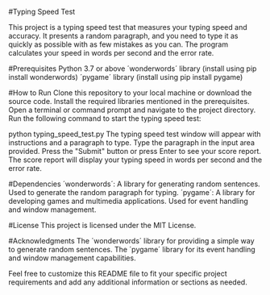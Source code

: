 #Typing Speed Test

This project is a typing speed test that measures your typing speed and accuracy. It presents a random paragraph, and you need to type it as quickly as possible with as few mistakes as you can. The program calculates your speed in words per second and the error rate.

#Prerequisites
Python 3.7 or above
´wonderwords´ library (install using pip install wonderwords)
´pygame´ library (install using pip install pygame)

#How to Run
Clone this repository to your local machine or download the source code.
Install the required libraries mentioned in the prerequisites.
Open a terminal or command prompt and navigate to the project directory.
Run the following command to start the typing speed test:

python typing_speed_test.py
The typing speed test window will appear with instructions and a paragraph to type.
Type the paragraph in the input area provided.
Press the "Submit" button or press Enter to see your score report.
The score report will display your typing speed in words per second and the error rate.

#Dependencies
´wonderwords´: A library for generating random sentences. Used to generate the random paragraph for typing.
´pygame´: A library for developing games and multimedia applications. Used for event handling and window management.

#License
This project is licensed under the MIT License.

#Acknowledgments
The ´wonderwords´ library for providing a simple way to generate random sentences.
The ´pygame´ library for its event handling and window management capabilities.

Feel free to customize this README file to fit your specific project requirements and add any additional information or sections as needed.
